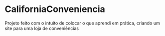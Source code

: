 # CaliforniaConveniencia
Projeto feito com o intuito de colocar o que aprendi em prática, criando um site para uma loja de conveniências
